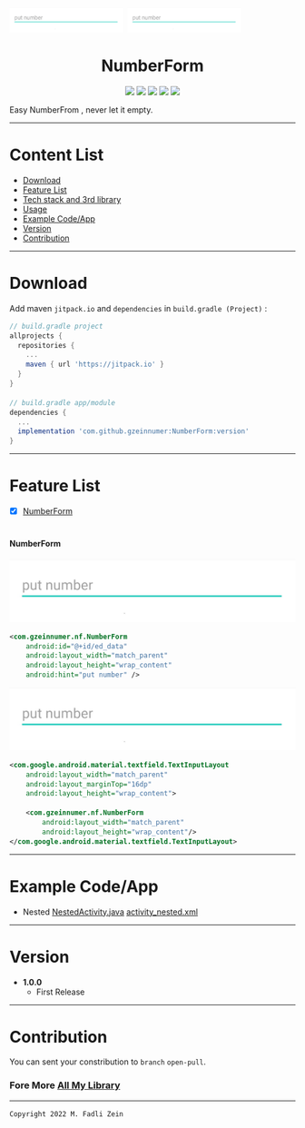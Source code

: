 <pre>
<img src="https://github.com/gzeinnumer/NumberForm/blob/master/preview/example1.jpg" width="200"> <img src="https://github.com/gzeinnumer/NumberForm/blob/master/preview/example1.jpg" width="200">
</pre>

<h1 align="center">
    NumberForm
</h1>

<p align="center">
    <a><img src="https://img.shields.io/badge/Version-1.0.0-brightgreen.svg?style=flat"></a>
    <a><img src="https://img.shields.io/badge/ID-gzeinnumer-blue.svg?style=flat"></a>
    <a><img src="https://img.shields.io/badge/Java-Suport-green?logo=java&style=flat"></a>
    <a><img src="https://img.shields.io/badge/kotlin-Suport-green?logo=kotlin&style=flat"></a>
    <a href="https://github.com/gzeinnumer"><img src="https://img.shields.io/github/followers/gzeinnumer?label=follow&style=social"></a>
    <br>
    <p>Easy NumberFrom , never let it empty.</p>
</p>

---
# Content List
* [Download](#download)
* [Feature List](#feature-list)
* [Tech stack and 3rd library](#tech-stack-and-3rd-library)
* [Usage](#usage)
* [Example Code/App](#example-codeapp)
* [Version](#version)
* [Contribution](#contribution)

---
# Download
Add maven `jitpack.io` and `dependencies` in `build.gradle (Project)` :
```gradle
// build.gradle project
allprojects {
  repositories {
    ...
    maven { url 'https://jitpack.io' }
  }
}

// build.gradle app/module
dependencies {
  ...
  implementation 'com.github.gzeinnumer:NumberForm:version'
}
```

---
# Feature List

- [x] [NumberForm](#NumberForm)

#
#### NumberForm

<pre>
<img src="https://github.com/gzeinnumer/NumberForm/blob/master/preview/example1.jpg">
</pre>

```xml
<com.gzeinnumer.nf.NumberForm
    android:id="@+id/ed_data"
    android:layout_width="match_parent"
    android:layout_height="wrap_content"
    android:hint="put number" />
```

<pre>
<img src="https://github.com/gzeinnumer/NumberForm/blob/master/preview/example1.jpg">
</pre>
```xml
<com.google.android.material.textfield.TextInputLayout
    android:layout_width="match_parent"
    android:layout_marginTop="16dp"
    android:layout_height="wrap_content">

    <com.gzeinnumer.nf.NumberForm
        android:layout_width="match_parent"
        android:layout_height="wrap_content"/>
</com.google.android.material.textfield.TextInputLayout>
```

---
# Example Code/App

- Nested
[NestedActivity.java](https://github.com/gzeinnumer/EasyEmptyListState/blob/master/app/src/main/java/com/gzeinnumer/easyemptyliststate/ui/nested/NestedActivity.java)
[activity_nested.xml](https://github.com/gzeinnumer/EasyEmptyListState/blob/master/app/src/main/res/layout/activity_nested.xml)

---
# Version
- **1.0.0**
  - First Release

---
# Contribution
You can sent your constribution to `branch` `open-pull`.

### Fore More [All My Library](https://github.com/gzeinnumer#my-library-list)

---

```
Copyright 2022 M. Fadli Zein
```